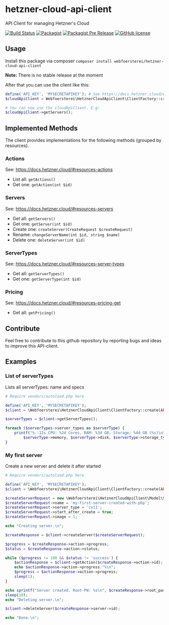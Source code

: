 # hetzner-cloud-api-client
API Client for managing Hetzner's Cloud

[![Build Status](https://travis-ci.org/webfoersterei/hetzner-cloud-api-client.svg?branch=master)](https://travis-ci.org/webfoersterei/hetzner-cloud-api-client)
[![Packagist](https://img.shields.io/packagist/v/webfoersterei/hetzner-cloud-api-client.svg)](https://packagist.org/packages/webfoersterei/hetzner-cloud-api-client)
[![Packagist Pre Release](https://img.shields.io/packagist/vpre/webfoersterei/hetzner-cloud-api-client.svg)](https://packagist.org/packages/webfoersterei/hetzner-cloud-api-client)
[![GitHub license](https://img.shields.io/github/license/webfoersterei/hetzner-cloud-api-client.svg)](https://github.com/webfoersterei/hetzner-cloud-api-client/blob/master/LICENSE)

## Usage

Install this package via composer ``composer install webfoersterei/hetzner-cloud-api-client``

**Note:** There is no stable release at the moment

After that you can use the client like this:
```php
define('API_KEY', 'MYSECRETAPIKEY'); # See https://docs.hetzner.cloud/#header-authentication-1
$cloudApiClient = Webfoersterei\HetznerCloudApiClient\ClientFactory::create(API_KEY);

# You can now use the cloudApiClient. E.g:
$cloudApiClient->getServers();
```

## Implemented Methods
The client provides implementations for the following methods (grouped by resources).

### Actions
See: https://docs.hetzner.cloud/#resources-actions
* List all: `getActions()`
* Get one: `getAction(int $id)`

### Servers
See: https://docs.hetzner.cloud/#resources-servers
* Get all: `getServers()`
* Get one: `getServer(int $id)`
* Create one: `createServer(CreateRequest $createRequest)`
* Rename: `changeServerName(int $id, string $name)`
* Delete one: `deleteServer(int $id)`

### ServerTypes
See: https://docs.hetzner.cloud/#resources-server-types
* Get all: `getServerTypes()`
* Get one: `getServerType(int $id)`

### Pricing
See: https://docs.hetzner.cloud/#resources-pricing-get
* Get all: `getPricing()`

## Contribute

Feel free to contribute to this github repository by reporting bugs and ideas to improve this API-client.

## Examples

### List of serverTypes
Lists all serverTypes: name and specs
```php
# Require vendors/autoload.php here

define('API_KEY', 'MYSECRETAPIKEY');
$client = \Webfoersterei\HetznerCloudApiClient\ClientFactory::create(API_KEY);

$serverTypes = $client->getServerTypes();

foreach ($serverTypes->server_types as $serverType) {
    printf("%--12s CPU: %2d Cores, RAM: %3d GB, Storage: %4d GB (%s)\n", $serverType->name, $serverType->cores,
        $serverType->memory, $serverType->disk, $serverType->storage_type);
}
```

### My first server
Create a new server and delete it after started
```php
# Require vendors/autoload.php here

define('API_KEY', 'MYSECRETAPIKEY');
$client = \Webfoersterei\HetznerCloudApiClient\ClientFactory::create(API_KEY);

$createServerRequest = new \Webfoersterei\HetznerCloudApiClient\Model\Server\CreateRequest();
$createServerRequest->name = 'my-first-server-created-with-php';
$createServerRequest->server_type = 'cx11';
$createServerRequest->start_after_create = true;
$createServerRequest->image = 1;

echo "Creating server.\n";

$createResponse = $client->createServer($createServerRequest);

$progress = $createResponse->action->progress;
$status = $createResponse->action->status;

while ($progress != 100 && $status != 'success') {
    $actionResponse = $client->getAction($createResponse->action->id);
    echo $actionResponse->action->progress."%\n";
    $progress = $actionResponse->action->progress;
    sleep(1);
}

echo sprintf("Server created. Root-PW: %s\n", $createResponse->root_password);
sleep(10);
echo "Deleting server.\n";

$client->deleteServer($createResponse->server->id);

echo "Done.\n";
```